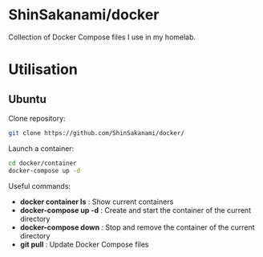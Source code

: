# ShinSakanami/docker
Collection of Docker Compose files I use in my homelab.

# Utilisation
## Ubuntu
Clone repository:
```bash
git clone https://github.com/ShinSakanami/docker/
```

Launch a container:
```bash
cd docker/container
docker-compose up -d
```

Useful commands:
- **docker container ls** : Show current containers
- **docker-compose up -d** : Create and start the container of the current directory
- **docker-compose down** : Stop and remove the container of the current directory
- **git pull** : Update Docker Compose files
